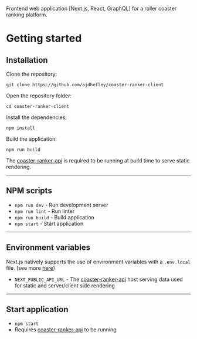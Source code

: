 Frontend web application [Next.js, React, GraphQL] for a roller coaster ranking platform.

# Getting started

## Installation

Clone the repository:

    git clone https://github.com/ajdhefley/coaster-ranker-client

Open the repository folder:

    cd coaster-ranker-client
    
Install the dependencies:
    
    npm install

Build the application:
    
    npm run build

The [coaster-ranker-api](https://github.com/ajdhefley/coaster-ranker-api) is required to be running at build time to serve static rendering.
    
----------

## NPM scripts

- `npm run dev` - Run development server
- `npm run lint` - Run linter
- `npm run build` - Build application
- `npm start` - Start application

----------

## Environment variables

Next.js natively supports the use of environment variables with a `.env.local` file. (see more [here](https://nextjs.org/docs/basic-features/environment-variables))

- `NEXT_PUBLIC_API_URL` - The [coaster-ranker-api](https://github.com/ajdhefley/coaster-ranker-api) host serving data used for static and server/client side rendering

----------

## Start application

- `npm start`
- Requires [coaster-ranker-api](https://github.com/ajdhefley/coaster-ranker-api) to be running
      
